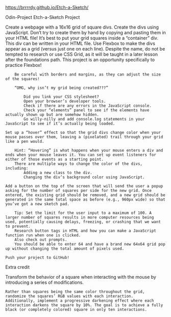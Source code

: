 https://brrrrdy.github.io/Etch-a-Sketch/

Odin-Project Etch-a-Sketch Project

Create a webpage with a 16x16 grid of square divs.
        Create the divs using JavaScript. Don’t try to create them by hand by copying and pasting them in your HTML file!
        It’s best to put your grid squares inside a “container” div. This div can be written in your HTML file.
        Use Flexbox to make the divs appear as a grid (versus just one on each line). Despite the name, do not be tempted to research or use CSS Grid, as it will be taught in a later lesson after the foundations path. This project is an opportunity specifically to practice Flexbox!

        Be careful with borders and margins, as they can adjust the size of the squares!

        “OMG, why isn’t my grid being created???”

            Did you link your CSS stylesheet?
            Open your browser’s developer tools.
            Check if there are any errors in the JavaScript console.
            Check your “elements” panel to see if the elements have actually shown up but are somehow hidden.
            Go willy-nilly and add console.log statements in your JavaScript to see if it’s actually being loaded.

    Set up a “hover” effect so that the grid divs change color when your mouse passes over them, leaving a (pixelated) trail through your grid like a pen would.

        Hint: “Hovering” is what happens when your mouse enters a div and ends when your mouse leaves it. You can set up event listeners for either of those events as a starting point.
        There are multiple ways to change the color of the divs, including:
            Adding a new class to the div.
            Changing the div’s background color using JavaScript.

    Add a button on the top of the screen that will send the user a popup asking for the number of squares per side for the new grid. Once entered, the existing grid should be removed, and a new grid should be generated in the same total space as before (e.g., 960px wide) so that you’ve got a new sketch pad.

        Tip: Set the limit for the user input to a maximum of 100. A larger number of squares results in more computer resources being used, potentially causing delays, freezing, or crashing that we want to prevent.
        Research button tags in HTML and how you can make a JavaScript function run when one is clicked.
        Also check out prompts.
        You should be able to enter 64 and have a brand new 64x64 grid pop up without changing the total amount of pixels used.
        
    Push your project to GitHub!

Extra credit

Transform the behavior of a square when interacting with the mouse by introducing a series of modifications.

    Rather than squares being the same color throughout the grid, randomize the squares’ RGB values with each interaction.
    Additionally, implement a progressive darkening effect where each interaction darkens the square by 10%. The goal is to achieve a fully black (or completely colored) square in only ten interactions. 